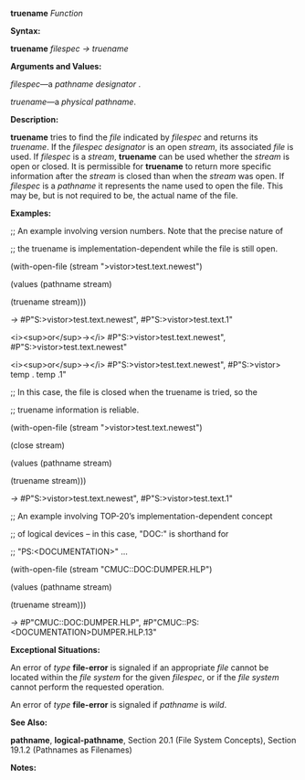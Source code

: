 **truename** *Function* 

**Syntax:** 

**truename** *filespec → truename* 

**Arguments and Values:** 

*filespec*—a *pathname designator* . 

*truename*—a *physical pathname*. 

**Description:** 

**truename** tries to find the *file* indicated by *filespec* and returns its *truename*. If the *filespec designator* is an open *stream*, its associated *file* is used. If *filespec* is a *stream*, **truename** can be used whether the *stream* is open or closed. It is permissible for **truename** to return more specific information after the *stream* is closed than when the *stream* was open. If *filespec* is a *pathname* it represents the name used to open the file. This may be, but is not required to be, the actual name of the file. 

**Examples:** 

;; An example involving version numbers. Note that the precise nature of 

;; the truename is implementation-dependent while the file is still open. 

(with-open-file (stream "&#62;vistor&#62;test.text.newest") 

(values (pathname stream) 



 

 

(truename stream))) 

*→* #P"S:&#62;vistor&#62;test.text.newest", #P"S:&#62;vistor&#62;test.text.1" 

&#60;i&#62;&#60;sup&#62;or&#60;/sup&#62;→&#60;/i&#62; #P"S:&#62;vistor&#62;test.text.newest", #P"S:&#62;vistor&#62;test.text.newest" 

&#60;i&#62;&#60;sup&#62;or&#60;/sup&#62;→&#60;/i&#62; #P"S:&#62;vistor&#62;test.text.newest", #P"S:&#62;vistor&#62; temp . temp .1" 

;; In this case, the file is closed when the truename is tried, so the 

;; truename information is reliable. 

(with-open-file (stream "&#62;vistor&#62;test.text.newest") 

(close stream) 

(values (pathname stream) 

(truename stream))) 

*→* #P"S:&#62;vistor&#62;test.text.newest", #P"S:&#62;vistor&#62;test.text.1" 

;; An example involving TOP-20’s implementation-dependent concept 

;; of logical devices – in this case, "DOC:" is shorthand for 

;; "PS:&#60;DOCUMENTATION&#62;" ... 

(with-open-file (stream "CMUC::DOC:DUMPER.HLP") 

(values (pathname stream) 

(truename stream))) 

*→* #P"CMUC::DOC:DUMPER.HLP", #P"CMUC::PS:&#60;DOCUMENTATION&#62;DUMPER.HLP.13" 

**Exceptional Situations:** 

An error of *type* **file-error** is signaled if an appropriate *file* cannot be located within the *file system* for the given *filespec*, or if the *file system* cannot perform the requested operation. 

An error of *type* **file-error** is signaled if *pathname* is *wild*. 

**See Also:** 

**pathname**, **logical-pathname**, Section 20.1 (File System Concepts), Section 19.1.2 (Pathnames as Filenames) 

**Notes:** 

